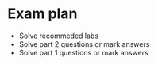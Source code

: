 # Exam plan 
- Solve recommeded labs 
- Solve part 2 questions or mark answers 
- Solve part 1 questions or mark answers

